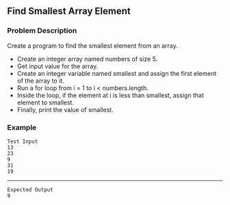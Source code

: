 ## Find Smallest Array Element

### Problem Description
Create a program to find the smallest element from an array.

- Create an integer array named numbers of size 5.
- Get input value for the array.
- Create an integer variable named smallest and assign the first element of the array to it.
- Run a for loop from i = 1 to i < numbers.length.
- Inside the loop, if the element at i is less than smallest, assign that element to smallest.
- Finally, print the value of smallest.

### Example
    Test Input
    13
    23
    9
    31
    19
------
    Expected Output
    9